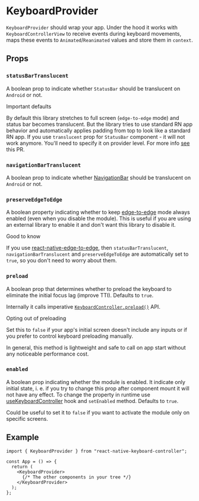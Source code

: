 # KeyboardProvider

`KeyboardProvider` should wrap your app. Under the hood it works with `KeyboardControllerView` to receive events during keyboard movements, maps these events to `Animated`/`Reanimated` values and store them in `context`.

## Props[​](/react-native-keyboard-controller/pr-preview/pr-1136/docs/api/keyboard-provider.md#props "Direct link to Props")

### `statusBarTranslucent`[​](/react-native-keyboard-controller/pr-preview/pr-1136/docs/api/keyboard-provider.md#statusbartranslucent- "Direct link to statusbartranslucent-")

A boolean prop to indicate whether `StatusBar` should be translucent on `Android` or not.

Important defaults

By default this library stretches to full screen (`edge-to-edge` mode) and status bar becomes translucent. But the library tries to use standard RN app behavior and automatically applies padding from top to look like a standard RN app. If you use `translucent` prop for `StatusBar` component - it will not work anymore. You'll need to specify it on provider level. For more info [see](https://github.com/kirillzyusko/react-native-keyboard-controller/pull/30) this PR.

### `navigationBarTranslucent`[​](/react-native-keyboard-controller/pr-preview/pr-1136/docs/api/keyboard-provider.md#navigationbartranslucent- "Direct link to navigationbartranslucent-")

A boolean prop to indicate whether [NavigationBar](https://m2.material.io/design/platform-guidance/android-bars.html#android-navigation-bar) should be translucent on `Android` or not.

### `preserveEdgeToEdge`[​](/react-native-keyboard-controller/pr-preview/pr-1136/docs/api/keyboard-provider.md#preserveedgetoedge- "Direct link to preserveedgetoedge-")

A boolean property indicating whether to keep [edge-to-edge](https://developer.android.com/develop/ui/views/layout/edge-to-edge) mode always enabled (even when you disable the module). This is useful if you are using an external library to enable it and don't want this library to disable it.

Good to know

If you use [react-native-edge-to-edge](https://github.com/zoontek/react-native-edge-to-edge), then `statusBarTranslucent`, `navigationBarTranslucent` and `preserveEdgeToEdge` are automatically set to `true`, so you don't need to worry about them.

### `preload`[​](/react-native-keyboard-controller/pr-preview/pr-1136/docs/api/keyboard-provider.md#preload- "Direct link to preload-")

A boolean prop that determines whether to preload the keyboard to eliminate the initial focus lag (improve TTI). Defaults to `true`.

Internally it calls imperative [`KeyboardController.preload()`](/react-native-keyboard-controller/pr-preview/pr-1136/docs/api/keyboard-controller.md#preload-) API.

Opting out of preloading

Set this to `false` if your app's initial screen doesn't include any inputs or if you prefer to control keyboard preloading manually.

In general, this method is lightweight and safe to call on app start without any noticeable performance cost.

### `enabled`[​](/react-native-keyboard-controller/pr-preview/pr-1136/docs/api/keyboard-provider.md#enabled "Direct link to enabled")

A boolean prop indicating whether the module is enabled. It indicate only initial state, i. e. if you try to change this prop after component mount it will not have any effect. To change the property in runtime use [useKeyboardController](/react-native-keyboard-controller/pr-preview/pr-1136/docs/api/hooks/module/use-keyboard-controller.md) hook and `setEnabled` method. Defaults to `true`.

Could be useful to set it to `false` if you want to activate the module only on specific screens.

## Example[​](/react-native-keyboard-controller/pr-preview/pr-1136/docs/api/keyboard-provider.md#example "Direct link to Example")

```
import { KeyboardProvider } from "react-native-keyboard-controller";

const App = () => {
  return (
    <KeyboardProvider>
      {/* The other components in your tree */}
    </KeyboardProvider>
  );
};
```
